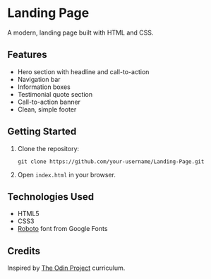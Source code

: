 # Landing Page

A modern, landing page built with HTML and CSS.

## Features

- Hero section with headline and call-to-action
- Navigation bar
- Information boxes
- Testimonial quote section
- Call-to-action banner
- Clean, simple footer

## Getting Started

1. Clone the repository:
   ```
   git clone https://github.com/your-username/Landing-Page.git
   ```
2. Open `index.html` in your browser.

## Technologies Used

- HTML5
- CSS3
- [Roboto](https://fonts.google.com/specimen/Roboto) font from Google Fonts

## Credits

Inspired by [The Odin Project](https://www.theodinproject.com/) curriculum.
